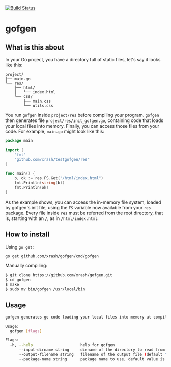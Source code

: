 [![Build Status](https://travis-ci.org/xrash/gofgen.svg?branch=master)](http://travis-ci.org/xrash/gofgen)

# gofgen

## What is this about

In your Go project, you have a directory full of static files, let's say it looks like this:

```
project/
├── main.go
└── res/
    ├── html/
    |   └── index.html
    └── css/
	    ├── main.css
		└── utils.css
```

You run `gofgen` inside `project/res` before compiling your program. `gofgen` then generates file `project/res/init_gofgen.go`, containing code that loads your local files into memory. Finally, you can access those files from your code. For example, `main.go` might look like this:

```go
package main

import (
	"fmt"
	"github.com/xrash/testgofgen/res"
)

func main() {
	b, ok := res.FS.Get("/html/index.html")
	fmt.Println(string(b))
	fmt.Println(ok)
}
```

As the example shows, you can access the in-memory file system, loaded by gofgen's init file, using the `FS` variable now available from your `res` package. Every file inside `res` must be referred from the root directory, that is, starting with an `/`, as in `/html/index.html`.

## How to install

Using `go get`:

```bash
go get github.com/xrash/gofgen/cmd/gofgen
```

Manually compiling:

```bash
$ git clone https://github.com/xrash/gofgen.git
$ cd gofgen
$ make
$ sudo mv bin/gofgen /usr/local/bin
```

## Usage

```bash
gofgen generates go code loading your local files into memory at compile time

Usage:
  gofgen [flags]

Flags:
  -h, --help                     help for gofgen
      --input-dirname string     dirname of the directory to read from (default ".")
      --output-filename string   filename of the output file (default "./init_gofgen.go")
      --package-name string      package name to use, default value is basename of input-dirname
```
